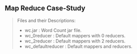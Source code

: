 Map Reduce Case-Study
--------------
> Files and their Descriptions:
> - wc.jar : Word Count jar file.
> - wc_0reducer : Default mappers with 0 reducers.
> - wc_2reducer : Default mappers with 2 reducers.
> - wc_defaultreducer : Default mappers and reducers.
